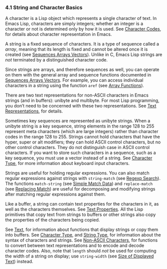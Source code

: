 

### 4.1 String and Character Basics

A character is a Lisp object which represents a single character of text. In Emacs Lisp, characters are simply integers; whether an integer is a character or not is determined only by how it is used. See [Character Codes](Character-Codes.html), for details about character representation in Emacs.

A string is a fixed sequence of characters. It is a type of sequence called a *array*, meaning that its length is fixed and cannot be altered once it is created (see [Sequences Arrays Vectors](Sequences-Arrays-Vectors.html)). Unlike in C, Emacs Lisp strings are *not* terminated by a distinguished character code.

Since strings are arrays, and therefore sequences as well, you can operate on them with the general array and sequence functions documented in [Sequences Arrays Vectors](Sequences-Arrays-Vectors.html). For example, you can access individual characters in a string using the function `aref` (see [Array Functions](Array-Functions.html)).

There are two text representations for non-ASCII characters in Emacs strings (and in buffers): unibyte and multibyte. For most Lisp programming, you don’t need to be concerned with these two representations. See [Text Representations](Text-Representations.html), for details.

Sometimes key sequences are represented as unibyte strings. When a unibyte string is a key sequence, string elements in the range 128 to 255 represent meta characters (which are large integers) rather than character codes in the range 128 to 255. Strings cannot hold characters that have the hyper, super or alt modifiers; they can hold ASCII control characters, but no other control characters. They do not distinguish case in ASCII control characters. If you want to store such characters in a sequence, such as a key sequence, you must use a vector instead of a string. See [Character Type](Character-Type.html), for more information about keyboard input characters.

Strings are useful for holding regular expressions. You can also match regular expressions against strings with `string-match` (see [Regexp Search](Regexp-Search.html)). The functions `match-string` (see [Simple Match Data](Simple-Match-Data.html)) and `replace-match` (see [Replacing Match](Replacing-Match.html)) are useful for decomposing and modifying strings after matching regular expressions against them.

Like a buffer, a string can contain text properties for the characters in it, as well as the characters themselves. See [Text Properties](Text-Properties.html). All the Lisp primitives that copy text from strings to buffers or other strings also copy the properties of the characters being copied.

See [Text](Text.html), for information about functions that display strings or copy them into buffers. See [Character Type](Character-Type.html), and [String Type](String-Type.html), for information about the syntax of characters and strings. See [Non-ASCII Characters](Non_002dASCII-Characters.html), for functions to convert between text representations and to encode and decode character codes. Also, note that `length` should *not* be used for computing the width of a string on display; use `string-width` (see [Size of Displayed Text](Size-of-Displayed-Text.html)) instead.

